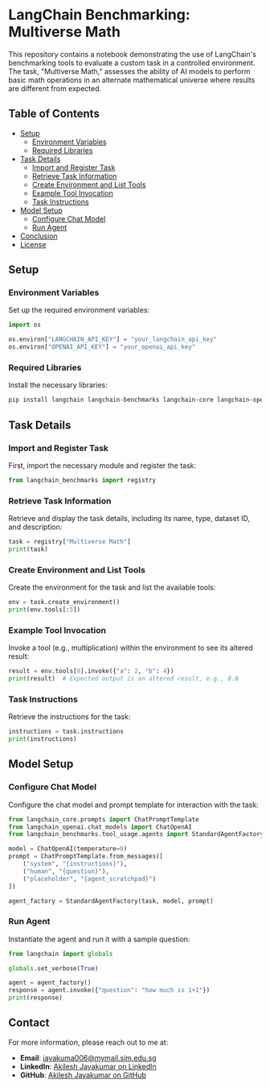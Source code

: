 # LangChain Benchmarking: Multiverse Math

This repository contains a notebook demonstrating the use of LangChain's benchmarking tools to evaluate a custom task in a controlled environment. The task, "Multiverse Math," assesses the ability of AI models to perform basic math operations in an alternate mathematical universe where results are different from expected.

## Table of Contents

- [Setup](#setup)
  - [Environment Variables](#environment-variables)
  - [Required Libraries](#required-libraries)
- [Task Details](#task-details)
  - [Import and Register Task](#import-and-register-task)
  - [Retrieve Task Information](#retrieve-task-information)
  - [Create Environment and List Tools](#create-environment-and-list-tools)
  - [Example Tool Invocation](#example-tool-invocation)
  - [Task Instructions](#task-instructions)
- [Model Setup](#model-setup)
  - [Configure Chat Model](#configure-chat-model)
  - [Run Agent](#run-agent)
- [Conclusion](#conclusion)
- [License](#license)

## Setup

### Environment Variables

Set up the required environment variables:

```python
import os

os.environ["LANGCHAIN_API_KEY"] = "your_langchain_api_key"
os.environ["OPENAI_API_KEY"] = "your_openai_api_key"
```

### Required Libraries

Install the necessary libraries:

```bash
pip install langchain langchain-benchmarks langchain-core langchain-openai pydantic
```

## Task Details

### Import and Register Task

First, import the necessary module and register the task:

```python
from langchain_benchmarks import registry
```

### Retrieve Task Information

Retrieve and display the task details, including its name, type, dataset ID, and description:

```python
task = registry["Multiverse Math"]
print(task)
```

### Create Environment and List Tools

Create the environment for the task and list the available tools:

```python
env = task.create_environment()
print(env.tools[:5])
```

### Example Tool Invocation

Invoke a tool (e.g., multiplication) within the environment to see its altered result:

```python
result = env.tools[0].invoke({"a": 2, "b": 4})
print(result)  # Expected output is an altered result, e.g., 8.8
```

### Task Instructions

Retrieve the instructions for the task:

```python
instructions = task.instructions
print(instructions)
```

## Model Setup

### Configure Chat Model

Configure the chat model and prompt template for interaction with the task:

```python
from langchain_core.prompts import ChatPromptTemplate
from langchain_openai.chat_models import ChatOpenAI
from langchain_benchmarks.tool_usage.agents import StandardAgentFactory

model = ChatOpenAI(temperature=0)
prompt = ChatPromptTemplate.from_messages([
    ("system", "{instructions}"),
    ("human", "{question}"),
    ("placeholder", "{agent_scratchpad}")
])

agent_factory = StandardAgentFactory(task, model, prompt)
```

### Run Agent

Instantiate the agent and run it with a sample question:

```python
from langchain import globals

globals.set_verbose(True)

agent = agent_factory()
response = agent.invoke({"question": "how much is 1+1"})
print(response)
```

## Contact

For more information, please reach out to me at:

- **Email**: jayakuma006@mymail.sim.edu.sg
- **LinkedIn**: [Akilesh Jayakumar on LinkedIn](https://www.linkedin.com/in/akileshjayakumar/)
- **GitHub**: [Akilesh Jayakumar on GitHub](https://github.com/akileshjayakumar)
